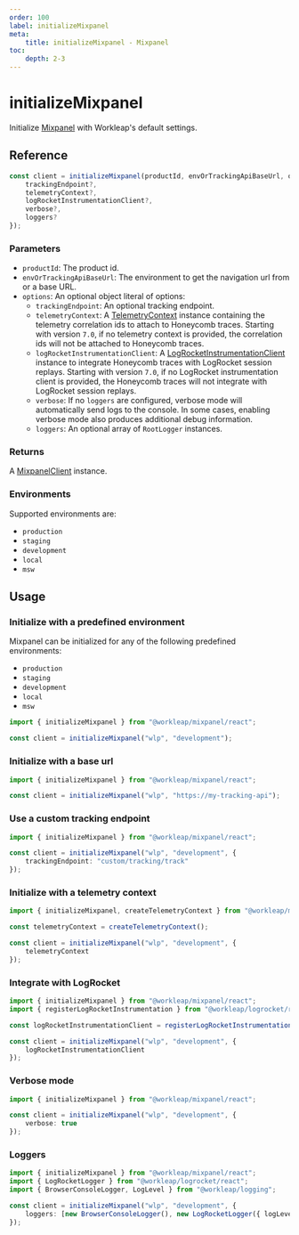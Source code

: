 ```yaml
---
order: 100
label: initializeMixpanel
meta:
    title: initializeMixpanel - Mixpanel
toc:
    depth: 2-3
---
```


# initializeMixpanel

Initialize [Mixpanel](https://mixpanel.com) with Workleap's default settings.

## Reference

```ts
const client = initializeMixpanel(productId, envOrTrackingApiBaseUrl, options?: { 
    trackingEndpoint?,
    telemetryContext?,
    logRocketInstrumentationClient?,
    verbose?,
    loggers?
});
```

### Parameters

- `productId`: The product id.
- `envOrTrackingApiBaseUrl`: The environment to get the navigation url from or a base URL.
- `options`: An optional object literal of options:
    - `trackingEndpoint`: An optional tracking endpoint.
    - `telemetryContext`: A [TelemetryContext](./createTelemetryContext.md#telemetrycontext) instance containing the telemetry correlation ids to attach to Honeycomb traces. Starting with version `7.0`, if no telemetry context is provided, the correlation ids will not be attached to Honeycomb traces.
    - `logRocketInstrumentationClient`: A [LogRocketInstrumentationClient](../../logrocket/reference/LogRocketInstrumentationClient.md) instance to integrate Honeycomb traces with LogRocket session replays. Starting with version `7.0`, if no LogRocket instrumentation client is provided, the Honeycomb traces will not integrate with LogRocket session replays.
    - `verbose`: If no `loggers` are configured, verbose mode will automatically send logs to the console. In some cases, enabling verbose mode also produces additional debug information.
    - `loggers`: An optional array of `RootLogger` instances.

### Returns

A [MixpanelClient](./MixpanelClient.md) instance.

### Environments

Supported environments are:

- `production`
- `staging`
- `development`
- `local`
- `msw`

## Usage

### Initialize with a predefined environment

Mixpanel can be initialized for any of the following predefined environments:

- `production`
- `staging`
- `development`
- `local`
- `msw`

```ts !#3
import { initializeMixpanel } from "@workleap/mixpanel/react";

const client = initializeMixpanel("wlp", "development");
```

### Initialize with a base url

```ts !#3
import { initializeMixpanel } from "@workleap/mixpanel/react";

const client = initializeMixpanel("wlp", "https://my-tracking-api");
```

### Use a custom tracking endpoint

```ts !#4
import { initializeMixpanel } from "@workleap/mixpanel/react";

const client = initializeMixpanel("wlp", "development", {
    trackingEndpoint: "custom/tracking/track"
});
```

### Initialize with a telemetry context

```ts !#6
import { initializeMixpanel, createTelemetryContext } from "@workleap/mixpanel/react";

const telemetryContext = createTelemetryContext();

const client = initializeMixpanel("wlp", "development", {
    telemetryContext
});
```

### Integrate with LogRocket

```ts !#4,7
import { initializeMixpanel } from "@workleap/mixpanel/react";
import { registerLogRocketInstrumentation } from "@workleap/logrocket/react";

const logRocketInstrumentationClient = registerLogRocketInstrumentation("my-app-id");

const client = initializeMixpanel("wlp", "development", {
    logRocketInstrumentationClient
});
```

### Verbose mode

```ts !#4
import { initializeMixpanel } from "@workleap/mixpanel/react";

const client = initializeMixpanel("wlp", "development", {
    verbose: true
});
```

### Loggers

```ts !#6
import { initializeMixpanel } from "@workleap/mixpanel/react";
import { LogRocketLogger } from "@workleap/logrocket/react";
import { BrowserConsoleLogger, LogLevel } from "@workleap/logging";

const client = initializeMixpanel("wlp", "development", {
    loggers: [new BrowserConsoleLogger(), new LogRocketLogger({ logLevel: LogLevel.information })]
});
```





